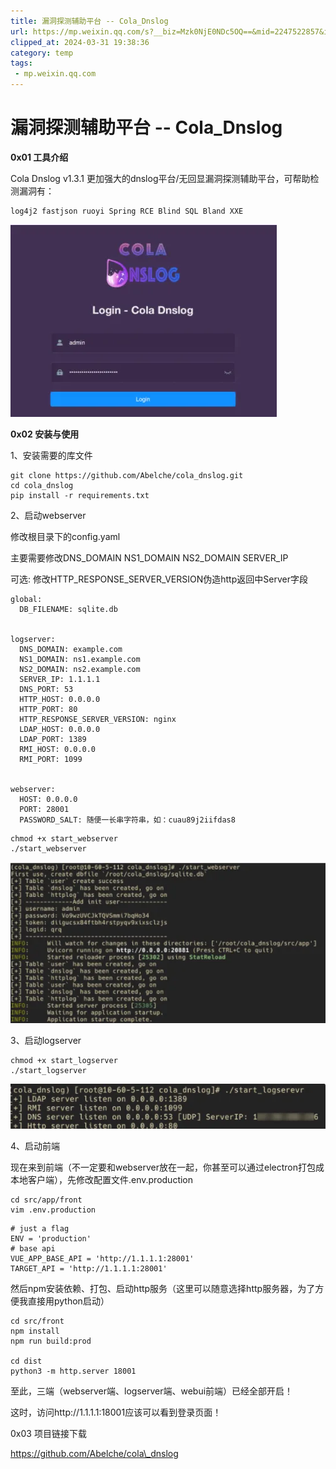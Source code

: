 ```yaml
---
title: 漏洞探测辅助平台 -- Cola_Dnslog
url: https://mp.weixin.qq.com/s?__biz=Mzk0NjE0NDc5OQ==&mid=2247522857&idx=1&sn=79cb430ffab8f78853de510280abdcc9&chksm=c3084959f47fc04fe479d3fab645423ffcde8f2f7e2362af0f7572daeb2b658159c748202e38&mpshare=1&scene=1&srcid=0220z3oNt0SaF7xD6T5TMVxo&sharer_shareinfo=3c194b06538af0fd69aac92e07223437&sharer_shareinfo_first=3c194b06538af0fd69aac92e07223437#rd
clipped_at: 2024-03-31 19:38:36
category: temp
tags: 
 - mp.weixin.qq.com
---
```



# 漏洞探测辅助平台 -- Cola_Dnslog

**0x01 工具介绍**

  

Cola Dnslog v1.3.1 更加强大的dnslog平台/无回显漏洞探测辅助平台，可帮助检测漏洞有：

```plain
log4j2 fastjson ruoyi Spring RCE Blind SQL Bland XXE
```

![图片](assets/1711885116-4c3834b25cac4d3faf10b04e1e35b423.webp)

  

**0x02 安装与使用**

  

1、安装需要的库文件  

```plain
git clone https://github.com/Abelche/cola_dnslog.git
cd cola_dnslog
pip install -r requirements.txt
```

2、启动webserver

修改根目录下的config.yaml

主要需要修改DNS\_DOMAIN NS1\_DOMAIN NS2\_DOMAIN SERVER\_IP

可选: 修改HTTP\_RESPONSE\_SERVER\_VERSION伪造http返回中Server字段

```plain
global:
  DB_FILENAME: sqlite.db


logserver:
  DNS_DOMAIN: example.com
  NS1_DOMAIN: ns1.example.com
  NS2_DOMAIN: ns2.example.com
  SERVER_IP: 1.1.1.1
  DNS_PORT: 53
  HTTP_HOST: 0.0.0.0
  HTTP_PORT: 80
  HTTP_RESPONSE_SERVER_VERSION: nginx
  LDAP_HOST: 0.0.0.0
  LDAP_PORT: 1389
  RMI_HOST: 0.0.0.0
  RMI_PORT: 1099


webserver:
  HOST: 0.0.0.0
  PORT: 28001
  PASSWORD_SALT: 随便一长串字符串，如：cuau89j2iifdas8
```

  

```plain
chmod +x start_webserver
./start_webserver
```

![图片](assets/1711885116-c8f75ce3a3f78902a6daac351a3c2431.webp)

3、启动logserver

```plain
chmod +x start_logserver
./start_logserver
```

![图片](assets/1711885116-7e60fd533f3ccb0e77568024d4e0e3e0.webp)

4、启动前端

现在来到前端（不一定要和webserver放在一起，你甚至可以通过electron打包成本地客户端），先修改配置文件.env.production

```plain
cd src/app/front
vim .env.production
```

```plain
# just a flag
ENV = 'production'
# base api
VUE_APP_BASE_API = 'http://1.1.1.1:28001'
TARGET_API = 'http://1.1.1.1:28001'
```

然后npm安装依赖、打包、启动http服务（这里可以随意选择http服务器，为了方便我直接用python启动）

```plain
cd src/front
npm install
npm run build:prod

cd dist
python3 -m http.server 18001
```

至此，三端（webserver端、logserver端、webui前端）已经全部开启！

这时，访问http://1.1.1.1:18001应该可以看到登录页面！

  

0x03 项目链接下载

  

  

https://github.com/Abelche/cola\_dnslog